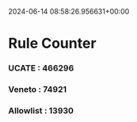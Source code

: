 2024-06-14 08:58:26.956631+00:00
# Rule Counter 
 ### UCATE : 466296

 ### Veneto : 74921

 ### Allowlist : 13930